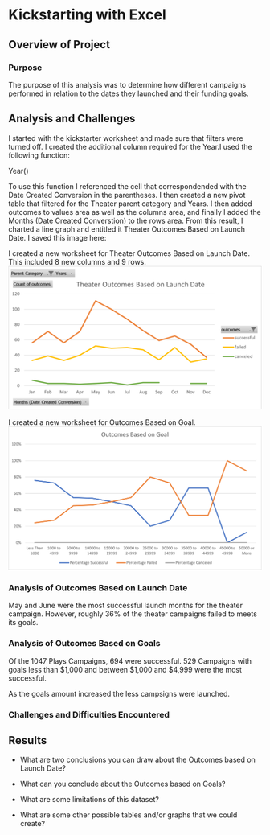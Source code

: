 # Kickstarting with Excel

## Overview of Project

### Purpose

The purpose of this analysis was to determine how different campaigns performed in relation to the dates they launched and their funding goals.


## Analysis and Challenges

I started with the kickstarter worksheet and made sure that filters were turned off. I created the additional column required for the Year.I used the following function:

Year()

To use this function I referenced the cell that correspondended with the Date Created Conversion in the parentheses.
I then created a new pivot table that filtered for the Theater parent category and Years. I then added outcomes to values area as well as the columns area, and finally I added the Months (Date Created Converstion) to the rows area. From this result, I charted a line graph and entitled it Theater Outcomes Based on Launch Date. I saved this image here:

I created a new worksheet for Theater Outcomes Based on Launch Date. This included 8 new columns and 9 rows.
![This is an image](https://github.com/imrtech/kickstarter-analysis/blob/5af195e67d7a248d09e8de1a22067418ce6538e2/Theater_Outcomes_vs_Launch.png)

I created a new worksheet for Outcomes Based on Goal.
![This is an image](https://github.com/imrtech/kickstarter-analysis/blob/5af195e67d7a248d09e8de1a22067418ce6538e2/Outcomes_vs_Goals.png)


### Analysis of Outcomes Based on Launch Date

May and June were the most successful launch months for the theater campaign. However, roughly 36% of the theater campaigns failed to meets its goals.

### Analysis of Outcomes Based on Goals

Of the 1047 Plays Campaigns, 694 were successful. 529 Campaigns with goals less than $1,000 and between $1,000 and $4,999 were the most successful. 

As the goals amount increased the less campsigns were launched.

### Challenges and Difficulties Encountered


## Results

- What are two conclusions you can draw about the Outcomes based on Launch Date?

- What can you conclude about the Outcomes based on Goals?

- What are some limitations of this dataset?

- What are some other possible tables and/or graphs that we could create?
